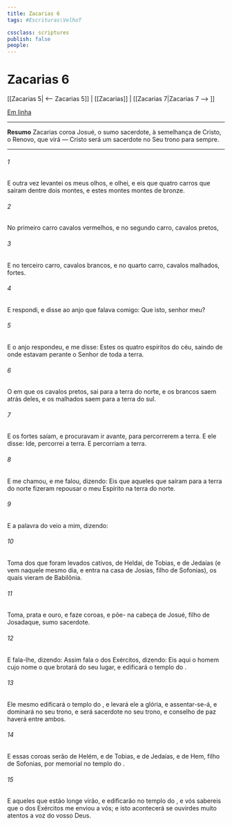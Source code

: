```yaml
---
title: Zacarias 6
tags: #Escrituras\VelhoT

cssclass: scriptures
publish: false
people:
---
```


# Zacarias 6
[[Zacarias 5| <-- Zacarias 5]] | [[Zacarias]] | [[Zacarias 7|Zacarias 7 --> ]]

[Em linha](https://churchofjesuschrist.org/study/scriptures/ot/zech/6?lang=por)

---
__Resumo__
Zacarias coroa Josué, o sumo sacerdote, à semelhança de Cristo, o Renovo, que virá — Cristo será um sacerdote no Seu trono para sempre.

---
###### 1 
E outra vez levantei os meus olhos, e olhei, e eis que  quatro carros que saíram dentre dois montes, e estes montes  montes de bronze.

###### 2 
No primeiro carro  cavalos vermelhos, e no segundo carro, cavalos pretos,

###### 3 
E no terceiro carro, cavalos brancos, e no quarto carro, cavalos malhados,  fortes.

###### 4 
E respondi, e disse ao anjo que falava comigo: Que  isto, senhor meu?

###### 5 
E o anjo respondeu, e me disse: Estes  os quatro espíritos do céu, saindo de onde estavam perante o Senhor de toda a terra.

###### 6 
O  em que  os cavalos pretos, sai para a terra do norte, e os brancos saem atrás deles, e os malhados saem para a terra do sul.

###### 7 
E os  fortes saíam, e procuravam ir avante, para percorrerem a terra. E ele disse: Ide, percorrei a terra. E percorriam a terra.

###### 8 
E me chamou, e me falou, dizendo: Eis que aqueles que saíram para a terra do norte fizeram repousar o meu Espírito na terra do norte.

###### 9 
E a palavra do  veio a mim, dizendo:

###### 10 
Toma dos que foram levados cativos, de Heldai, de Tobias, e de Jedaías (e vem naquele mesmo dia, e entra na casa de Josias, filho de Sofonias), os quais vieram de Babilônia.

###### 11 
Toma,  prata e ouro, e faze coroas, e põe- na cabeça de Josué, filho de Josadaque, sumo sacerdote.

###### 12 
E fala-lhe, dizendo: Assim fala o  dos Exércitos, dizendo: Eis aqui o homem cujo nome  o  que brotará do seu lugar, e edificará o templo do .

###### 13 
Ele mesmo edificará o templo do , e levará ele a glória, e assentar-se-á, e dominará no seu trono, e será sacerdote no seu trono, e conselho de paz haverá entre ambos.

###### 14 
E essas coroas serão de Helém, e de Tobias, e de Jedaías, e de Hem, filho de Sofonias, por memorial no templo do .

###### 15 
E aqueles que estão longe virão, e edificarão no templo do , e vós sabereis que o  dos Exércitos me enviou a vós; e isto acontecerá  se ouvirdes muito atentos a voz do  vosso Deus.

